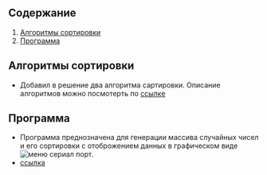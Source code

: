 ## Содержание
1. [Алгоритмы сортировки](#алгоритмы_сортировки)
2. [Программа](#программа)

## Алгоритмы сортировки
- Добавил в решение два алгоритма сартировки. Описание алгоритмов можно посмотерть по [ссылке]()

## Программа
- Программа преднозначена для генерации массива случайных чисел и его сортировки с отоброжением данных в графическом виде
![меню сериал порт](/Images/Screenshot_1.png).
- [ссылка](https://downgit.github.io/#/home?url=https://github.com/xSouln/SortModels/tree/master/SortModels/bin/Debug)
